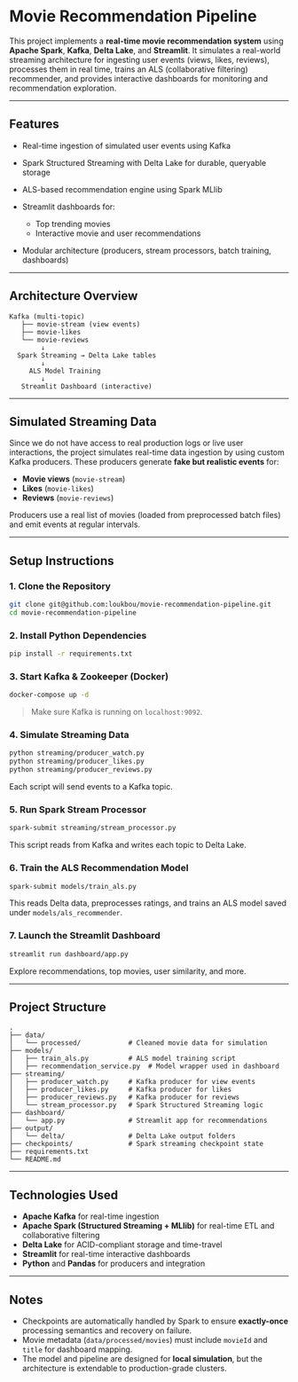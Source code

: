 # Movie Recommendation Pipeline

This project implements a **real-time movie recommendation system** using **Apache Spark**, **Kafka**, **Delta Lake**, and **Streamlit**. It simulates a real-world streaming architecture for ingesting user events (views, likes, reviews), processes them in real time, trains an ALS (collaborative filtering) recommender, and provides interactive dashboards for monitoring and recommendation exploration.

---

## Features

* Real-time ingestion of simulated user events using Kafka
* Spark Structured Streaming with Delta Lake for durable, queryable storage
* ALS-based recommendation engine using Spark MLlib
* Streamlit dashboards for:

  * Top trending movies
  * Interactive movie and user recommendations
* Modular architecture (producers, stream processors, batch training, dashboards)

---

## Architecture Overview

```
Kafka (multi-topic)
   ├── movie-stream (view events)
   ├── movie-likes
   └── movie-reviews
        ↓
  Spark Streaming → Delta Lake tables
        ↓
     ALS Model Training
        ↓
   Streamlit Dashboard (interactive)
```

---

## Simulated Streaming Data

Since we do not have access to real production logs or live user interactions, the project simulates real-time data ingestion by using custom Kafka producers. These producers generate **fake but realistic events** for:

* **Movie views** (`movie-stream`)
* **Likes** (`movie-likes`)
* **Reviews** (`movie-reviews`)

Producers use a real list of movies (loaded from preprocessed batch files) and emit events at regular intervals.

---

## Setup Instructions

### 1. Clone the Repository

```bash
git clone git@github.com:loukbou/movie-recommendation-pipeline.git
cd movie-recommendation-pipeline
```

### 2. Install Python Dependencies

```bash
pip install -r requirements.txt
```

### 3. Start Kafka & Zookeeper (Docker)

```bash
docker-compose up -d
```

> Make sure Kafka is running on `localhost:9092`.

### 4. Simulate Streaming Data

```bash
python streaming/producer_watch.py
python streaming/producer_likes.py
python streaming/producer_reviews.py
```

Each script will send events to a Kafka topic.

### 5. Run Spark Stream Processor

```bash
spark-submit streaming/stream_processor.py
```

This script reads from Kafka and writes each topic to Delta Lake.

### 6. Train the ALS Recommendation Model

```bash
spark-submit models/train_als.py
```

This reads Delta data, preprocesses ratings, and trains an ALS model saved under `models/als_recommender`.

### 7. Launch the Streamlit Dashboard

```bash
streamlit run dashboard/app.py
```

Explore recommendations, top movies, user similarity, and more.

---

## Project Structure

```
.
├── data/
│   └── processed/            # Cleaned movie data for simulation
├── models/
│   ├── train_als.py          # ALS model training script
│   ├── recommendation_service.py  # Model wrapper used in dashboard
├── streaming/
│   ├── producer_watch.py     # Kafka producer for view events
│   ├── producer_likes.py     # Kafka producer for likes
│   ├── producer_reviews.py   # Kafka producer for reviews
│   └── stream_processor.py   # Spark Structured Streaming logic
├── dashboard/
│   └── app.py                # Streamlit app for recommendations
├── output/
│   └── delta/                # Delta Lake output folders
├── checkpoints/              # Spark streaming checkpoint state
├── requirements.txt
└── README.md
```

---

## Technologies Used

* **Apache Kafka** for real-time ingestion
* **Apache Spark (Structured Streaming + MLlib)** for real-time ETL and collaborative filtering
* **Delta Lake** for ACID-compliant storage and time-travel
* **Streamlit** for real-time interactive dashboards
* **Python** and **Pandas** for producers and integration

---

## Notes

* Checkpoints are automatically handled by Spark to ensure **exactly-once** processing semantics and recovery on failure.
* Movie metadata (`data/processed/movies`) must include `movieId` and `title` for dashboard mapping.
* The model and pipeline are designed for **local simulation**, but the architecture is extendable to production-grade clusters.

